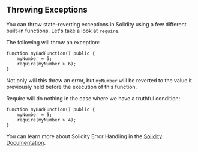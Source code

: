 ## Throwing Exceptions 

You can throw state-reverting exceptions in Solidity using a few different built-in functions. Let's take a look at `require`.

The following will throw an exception:

```
function myBadFunction() public {
    myNumber = 5;
    require(myNumber > 6);
}
```

Not only will this throw an error, but `myNumber` will be reverted to the value it previously held before the execution of this function.

Require will do nothing in the case where we have a truthful condition:

```
function myBadFunction() public {
    myNumber = 5;
    require(myNumber > 4);
}
```

You can learn more about Solidity Error Handling in the [Solidity Documentation](https://solidity.readthedocs.io/en/latest/control-structures.html?highlight=require#error-handling-assert-require-revert-and-exceptions).